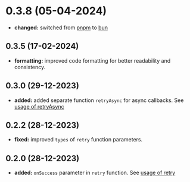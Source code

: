 # 0.3.8 (05-04-2024)

- **changed:** switched from [pnpm](https://pnpm.io/) to [bun](https://bun.sh/)

## 0.3.5 (17-02-2024)

- **formatting:** improved code formatting for better readability and consistency.

## 0.3.0 (29-12-2023)

- **added:** added separate function `retryAsync` for async callbacks. See [usage of retryAsync](https://www.npmjs.com/package/utility-kit#utility)

## 0.2.2 (28-12-2023)

- **fixed:** improved `types` of `retry` function parameters.

## 0.2.0 (28-12-2023)

- **added:** `onSuccess` parameter in `retry` function. See [usage of retry](https://www.npmjs.com/package/utility-kit#utility)
